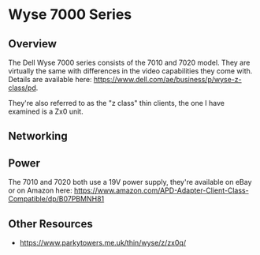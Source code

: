 # Wyse 7000 Series

## Overview

The Dell Wyse 7000 series consists of the 7010 and 7020 model. They are virtually the
same with differences in the video capabilities they come with. Details are available
here: https://www.dell.com/ae/business/p/wyse-z-class/pd.

They're also referred to as the "z class" thin clients, the one I have examined is a
Zx0 unit.

## Networking

## Power

The 7010 and 7020 both use a 19V power supply, they're available on eBay or on Amazon
here: https://www.amazon.com/APD-Adapter-Client-Class-Compatible/dp/B07PBMNH81


## Other Resources

* https://www.parkytowers.me.uk/thin/wyse/z/zx0q/

